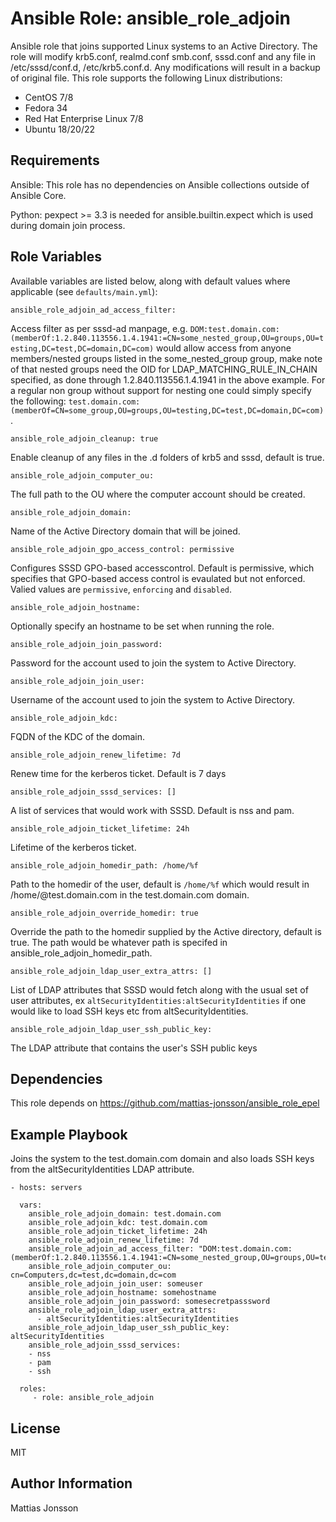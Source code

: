 Ansible Role: ansible_role_adjoin
=========

Ansible role that joins supported Linux systems to an Active Directory. The role will modify krb5.conf, realmd.conf smb.conf, sssd.conf and any file in /etc/sssd/conf.d, /etc/krb5.conf.d. Any modifications will result in a backup of original file.
This role supports the following Linux distributions:

<ul>
<li>CentOS 7/8
<li>Fedora 34
<li>Red Hat Enterprise Linux 7/8
<li>Ubuntu 18/20/22
</ul>

Requirements
------------

Ansible:
This role has no dependencies on Ansible collections outside of Ansible Core.

Python:
pexpect >= 3.3 is needed for ansible.builtin.expect which is used during domain join process.


Role Variables
--------------

Available variables are listed below, along with default values where applicable (see `defaults/main.yml`):

    ansible_role_adjoin_ad_access_filter:

Access filter as per sssd-ad manpage, e.g. `DOM:test.domain.com:(memberOf:1.2.840.113556.1.4.1941:=CN=some_nested_group,OU=groups,OU=testing,DC=test,DC=domain,DC=com)` would allow access from anyone members/nested groups listed in the some_nested_group group, make note of that nested groups need the OID for LDAP_MATCHING_RULE_IN_CHAIN specified, as done through 1.2.840.113556.1.4.1941 in the above example. For a regular non group without support for nesting one could simply specify the following: `test.domain.com:(memberOf=CN=some_group,OU=groups,OU=testing,DC=test,DC=domain,DC=com)`.


    ansible_role_adjoin_cleanup: true

Enable cleanup of any files in the .d folders of krb5 and sssd, default is true.

    ansible_role_adjoin_computer_ou:

The full path to the OU where the computer account should be created.

    ansible_role_adjoin_domain:

Name of the Active Directory domain that will be joined.

    ansible_role_adjoin_gpo_access_control: permissive

Configures SSSD GPO-based accesscontrol. Default is permissive, which specifies that GPO-based access control is evaulated but not enforced. Valied values are `permissive`, `enforcing` and `disabled`.

    ansible_role_adjoin_hostname:

Optionally specify an hostname to be set when running the role.

    ansible_role_adjoin_join_password:

Password for the account used to join the system to Active Directory.

    ansible_role_adjoin_join_user:

Username of the account used to join the system to Active Directory.

    ansible_role_adjoin_kdc:

FQDN of the KDC of the domain.

    ansible_role_adjoin_renew_lifetime: 7d

Renew time for the kerberos ticket. Default is 7 days

    ansible_role_adjoin_sssd_services: []

A list of services that would work with SSSD. Default is nss and pam.

    ansible_role_adjoin_ticket_lifetime: 24h

Lifetime of the kerberos ticket.

    ansible_role_adjoin_homedir_path: /home/%f

Path to the homedir of the user, default is `/home/%f` which would result in /home/<username>@test.domain.com in the test.domain.com domain.

    ansible_role_adjoin_override_homedir: true

Override the path to the homedir supplied by the Active directory, default is true. The path would be whatever path is specifed in ansible_role_adjoin_homedir_path.

    ansible_role_adjoin_ldap_user_extra_attrs: []

List of LDAP attributes that SSSD would fetch along with the usual set of user attributes, ex `altSecurityIdentities:altSecurityIdentities` if one would like to load SSH keys etc from altSecurityIdentities.

    ansible_role_adjoin_ldap_user_ssh_public_key:

The LDAP attribute that contains the user's SSH public keys

Dependencies
------------

This role depends on https://github.com/mattias-jonsson/ansible_role_epel

Example Playbook
----------------

Joins the system to the test.domain.com domain and also loads SSH keys from the altSecurityIdentities LDAP attribute.

    - hosts: servers

      vars:
        ansible_role_adjoin_domain: test.domain.com
        ansible_role_adjoin_kdc: test.domain.com
        ansible_role_adjoin_ticket_lifetime: 24h
        ansible_role_adjoin_renew_lifetime: 7d
        ansible_role_adjoin_ad_access_filter: "DOM:test.domain.com:(memberOf:1.2.840.113556.1.4.1941:=CN=some_nested_group,OU=groups,OU=testing,DC=test,DC=domain,DC=com)"
        ansible_role_adjoin_computer_ou: cn=Computers,dc=test,dc=domain,dc=com
        ansible_role_adjoin_join_user: someuser
        ansible_role_adjoin_hostname: somehostname
        ansible_role_adjoin_join_password: somesecretpasssword
        ansible_role_adjoin_ldap_user_extra_attrs:
          - altSecurityIdentities:altSecurityIdentities
        ansible_role_adjoin_ldap_user_ssh_public_key: altSecurityIdentities
        ansible_role_adjoin_sssd_services:
        - nss
        - pam
        - ssh

      roles:
         - role: ansible_role_adjoin

License
-------

MIT

Author Information
------------------

Mattias Jonsson
